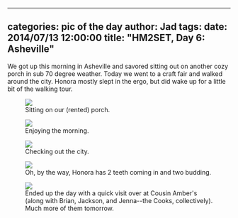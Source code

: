 
---
categories: pic of the day
author: Jad
tags: 
date: 2014/07/13 12:00:00
title: "HM2SET, Day 6: Asheville"
---
<p>
We got up this morning in Asheville and savored sitting out on another cozy porch in sub 70 degree weather.  Today we went to a craft fair and walked around the city. Honora mostly slept in the ergo, but did wake up for a little bit of the walking tour.
</p>

<figure>
<img src="/img/2014/07/13/img_20140713_174608287_medium.jpg" />
<figcaption>Sitting on our (rented) porch.</figcaption>
</figure>

<figure>
<img src="/img/2014/07/13/img_20140713_174656409_medium.jpg" />
<figcaption>Enjoying the morning.</figcaption>
</figure>

<figure>
<img src="/img/2014/07/13/img_20140713_132345738_medium.jpg" />
<figcaption>Checking out the city.</figcaption>
</figure>

<figure>
<img src="/img/2014/07/13/img_20140713_173751326_medium.jpg" />
<figcaption>Oh, by the way, Honora has 2 teeth coming in and two budding.</figcaption>
</figure>

<figure>
<img src="/img/2014/07/13/img_20140713_193812921_medium.jpg" />
<figcaption>Ended up the day with a quick visit over at Cousin Amber's (along with Brian, Jackson, and Jenna--the Cooks, collectively).  Much more of them tomorrow.</figcaption>
</figure>
